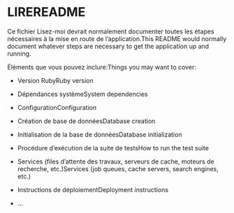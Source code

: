 # <a name="readme"></a><span data-ttu-id="acd9e-101">LIRE</span><span class="sxs-lookup"><span data-stu-id="acd9e-101">README</span></span>

<span data-ttu-id="acd9e-102">Ce fichier Lisez-moi devrait normalement documenter toutes les étapes nécessaires à la mise en route de l’application.</span><span class="sxs-lookup"><span data-stu-id="acd9e-102">This README would normally document whatever steps are necessary to get the application up and running.</span></span>

<span data-ttu-id="acd9e-103">Éléments que vous pouvez inclure:</span><span class="sxs-lookup"><span data-stu-id="acd9e-103">Things you may want to cover:</span></span>

* <span data-ttu-id="acd9e-104">Version Ruby</span><span class="sxs-lookup"><span data-stu-id="acd9e-104">Ruby version</span></span>

* <span data-ttu-id="acd9e-105">Dépendances système</span><span class="sxs-lookup"><span data-stu-id="acd9e-105">System dependencies</span></span>

* <span data-ttu-id="acd9e-106">Configuration</span><span class="sxs-lookup"><span data-stu-id="acd9e-106">Configuration</span></span>

* <span data-ttu-id="acd9e-107">Création de base de données</span><span class="sxs-lookup"><span data-stu-id="acd9e-107">Database creation</span></span>

* <span data-ttu-id="acd9e-108">Initialisation de la base de données</span><span class="sxs-lookup"><span data-stu-id="acd9e-108">Database initialization</span></span>

* <span data-ttu-id="acd9e-109">Procédure d’exécution de la suite de tests</span><span class="sxs-lookup"><span data-stu-id="acd9e-109">How to run the test suite</span></span>

* <span data-ttu-id="acd9e-110">Services (files d’attente des travaux, serveurs de cache, moteurs de recherche, etc.)</span><span class="sxs-lookup"><span data-stu-id="acd9e-110">Services (job queues, cache servers, search engines, etc.)</span></span>

* <span data-ttu-id="acd9e-111">Instructions de déploiement</span><span class="sxs-lookup"><span data-stu-id="acd9e-111">Deployment instructions</span></span>

* <span data-ttu-id="acd9e-112">...</span><span class="sxs-lookup"><span data-stu-id="acd9e-112"></span></span>
